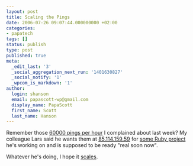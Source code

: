 ```yaml
---
layout: post
title: Scaling the Pings
date: 2006-07-26 09:07:44.000000000 +02:00
categories:
- papatech
tags: []
status: publish
type: post
published: true
meta:
  _edit_last: '3'
  _social_aggregation_next_run: '1401630827'
  _social_notify: '1'
  _wpcom_is_markdown: '1'
author:
  login: shanson
  email: papascott-wp@gmail.com
  display_name: PapaScott
  first_name: Scott
  last_name: Hanson
---
```

<p>Remember those <a href="http://www.papascott.de/archives/2006/07/19/dont-keep-knocking/">60000 pings per hour</a> I complained about last week? My colleague Lars said he wants them at <a href="http://85.114.159.59/">85.114.159.59</a> for <a href="http://usrportage.de/archives/661-Multithreaded-TCP-server-in-Ruby.html">some Ruby project</a> he's working on and is supposed to be ready "real soon now".</p>
<p>Whatever he's doing, I hope it <a href="http://www.amazon.de/gp/product/0596102356">scales</a>.</p>
